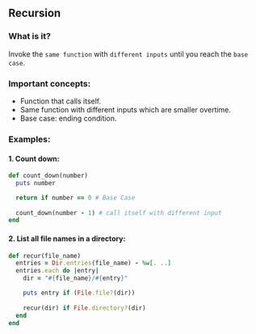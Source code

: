## Recursion
### What is it?
Invoke the ```same function``` with ```different inputs``` until you reach the ```base case```.

### Important concepts:
- Function that calls itself.
- Same function with different inputs which are smaller overtime.
- Base case: ending condition.

### Examples:
#### 1. Count down:
```ruby
def count_down(number)
  puts number

  return if number == 0 # Base Case
  
  count_down(number - 1) # call itself with different input
end
```

#### 2. List all file names in a directory:
```ruby
def recur(file_name)
  entries = Dir.entries(file_name) - %w[. ..]
  entries.each do |entry|
    dir = "#{file_name}/#{entry}"

    puts entry if (File.file?(dir))
    
    recur(dir) if File.directory?(dir)
  end
end
```
